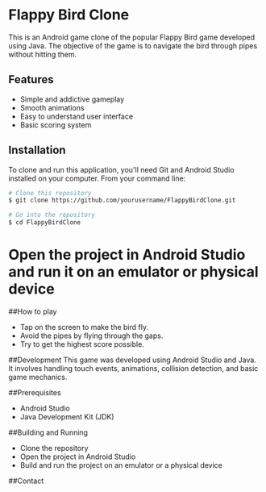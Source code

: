 # Flappy Bird Clone

This is an Android game clone of the popular Flappy Bird game developed using Java. The objective of the game is to navigate the bird through pipes without hitting them.

## Features

- Simple and addictive gameplay
- Smooth animations
- Easy to understand user interface
- Basic scoring system

## Installation

To clone and run this application, you'll need Git and Android Studio installed on your computer. From your command line:

```bash
# Clone this repository
$ git clone https://github.com/yourusername/FlappyBirdClone.git

# Go into the repository
$ cd FlappyBirdClone
```

# Open the project in Android Studio and run it on an emulator or physical device

##How to play
- Tap on the screen to make the bird fly.
- Avoid the pipes by flying through the gaps.
- Try to get the highest score possible.

##Development
This game was developed using Android Studio and Java. It involves handling touch events, animations, collision detection, and basic game mechanics.

##Prerequisites
- Android Studio
- Java Development Kit (JDK)

##Building and Running
- Clone the repository
- Open the project in Android Studio
- Build and run the project on an emulator or a physical device

##Contact

